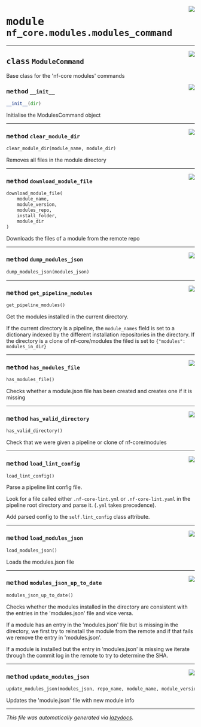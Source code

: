 <!-- markdownlint-disable -->

<a href="../../../../../../tools/nf_core/modules/modules_command.py#L0"><img align="right" style="float:right;" src="https://img.shields.io/badge/-source-cccccc?style=flat-square"></a>

# <kbd>module</kbd> `nf_core.modules.modules_command`

---

<a href="../../../../../../tools/nf_core/modules/modules_command.py#L18"><img align="right" style="float:right;" src="https://img.shields.io/badge/-source-cccccc?style=flat-square"></a>

## <kbd>class</kbd> `ModuleCommand`

Base class for the 'nf-core modules' commands

<a href="../../../../../../tools/nf_core/modules/modules_command.py#L23"><img align="right" style="float:right;" src="https://img.shields.io/badge/-source-cccccc?style=flat-square"></a>

### <kbd>method</kbd> `__init__`

```python
__init__(dir)
```

Initialise the ModulesCommand object

---

<a href="../../../../../../tools/nf_core/modules/modules_command.py#L237"><img align="right" style="float:right;" src="https://img.shields.io/badge/-source-cccccc?style=flat-square"></a>

### <kbd>method</kbd> `clear_module_dir`

```python
clear_module_dir(module_name, module_dir)
```

Removes all files in the module directory

---

<a href="../../../../../../tools/nf_core/modules/modules_command.py#L256"><img align="right" style="float:right;" src="https://img.shields.io/badge/-source-cccccc?style=flat-square"></a>

### <kbd>method</kbd> `download_module_file`

```python
download_module_file(
    module_name,
    module_version,
    modules_repo,
    install_folder,
    module_dir
)
```

Downloads the files of a module from the remote repo

---

<a href="../../../../../../tools/nf_core/modules/modules_command.py#L289"><img align="right" style="float:right;" src="https://img.shields.io/badge/-source-cccccc?style=flat-square"></a>

### <kbd>method</kbd> `dump_modules_json`

```python
dump_modules_json(modules_json)
```

---

<a href="../../../../../../tools/nf_core/modules/modules_command.py#L44"><img align="right" style="float:right;" src="https://img.shields.io/badge/-source-cccccc?style=flat-square"></a>

### <kbd>method</kbd> `get_pipeline_modules`

```python
get_pipeline_modules()
```

Get the modules installed in the current directory.

If the current directory is a pipeline, the `module_names` field is set to a dictionary indexed by the different installation repositories in the directory. If the directory is a clone of nf-core/modules the filed is set to `{"modules": modules_in_dir}`

---

<a href="../../../../../../tools/nf_core/modules/modules_command.py#L103"><img align="right" style="float:right;" src="https://img.shields.io/badge/-source-cccccc?style=flat-square"></a>

### <kbd>method</kbd> `has_modules_file`

```python
has_modules_file()
```

Checks whether a module.json file has been created and creates one if it is missing

---

<a href="../../../../../../tools/nf_core/modules/modules_command.py#L86"><img align="right" style="float:right;" src="https://img.shields.io/badge/-source-cccccc?style=flat-square"></a>

### <kbd>method</kbd> `has_valid_directory`

```python
has_valid_directory()
```

Check that we were given a pipeline or clone of nf-core/modules

---

<a href="../../../../../../tools/nf_core/modules/modules_command.py#L297"><img align="right" style="float:right;" src="https://img.shields.io/badge/-source-cccccc?style=flat-square"></a>

### <kbd>method</kbd> `load_lint_config`

```python
load_lint_config()
```

Parse a pipeline lint config file.

Look for a file called either `.nf-core-lint.yml` or `.nf-core-lint.yaml` in the pipeline root directory and parse it. (`.yml` takes precedence).

Add parsed config to the `self.lint_config` class attribute.

---

<a href="../../../../../../tools/nf_core/modules/modules_command.py#L271"><img align="right" style="float:right;" src="https://img.shields.io/badge/-source-cccccc?style=flat-square"></a>

### <kbd>method</kbd> `load_modules_json`

```python
load_modules_json()
```

Loads the modules.json file

---

<a href="../../../../../../tools/nf_core/modules/modules_command.py#L113"><img align="right" style="float:right;" src="https://img.shields.io/badge/-source-cccccc?style=flat-square"></a>

### <kbd>method</kbd> `modules_json_up_to_date`

```python
modules_json_up_to_date()
```

Checks whether the modules installed in the directory are consistent with the entries in the 'modules.json' file and vice versa.

If a module has an entry in the 'modules.json' file but is missing in the directory, we first try to reinstall the module from the remote and if that fails we remove the entry in 'modules.json'.

If a module is installed but the entry in 'modules.json' is missing we iterate through the commit log in the remote to try to determine the SHA.

---

<a href="../../../../../../tools/nf_core/modules/modules_command.py#L282"><img align="right" style="float:right;" src="https://img.shields.io/badge/-source-cccccc?style=flat-square"></a>

### <kbd>method</kbd> `update_modules_json`

```python
update_modules_json(modules_json, repo_name, module_name, module_version)
```

Updates the 'module.json' file with new module info

---

_This file was automatically generated via [lazydocs](https://github.com/ml-tooling/lazydocs)._
